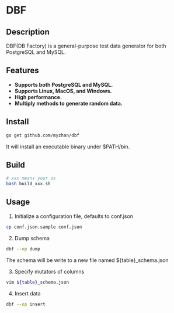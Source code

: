 # DBF

## Description
DBF(DB Factory) is a general-purpose test data generator for both PostgreSQL and MySQL.

## Features
* **Supports both PostgreSQL and MySQL.**
* **Supports Linux, MacOS, and Windows.**
* **High performance.**
* **Multiply methods to generate random data.**

## Install

```bash
go get github.com/myzhan/dbf
```

It will install an executable binary under $PATH/bin.

## Build

```bash
# xxx means your os
bash build_xxx.sh
```

## Usage

1. Initialize a configuration file, defaults to conf.json

```bash
cp conf.json.sample conf.json
```

2. Dump schema

```bash
dbf --op dump
```

The schema will be write to a new file named ${table}_schema.json

3. Specify mutators of columns

```bash
vim ${table}_schema.json
```

4. Insert data

```bash
dbf --op insert
```